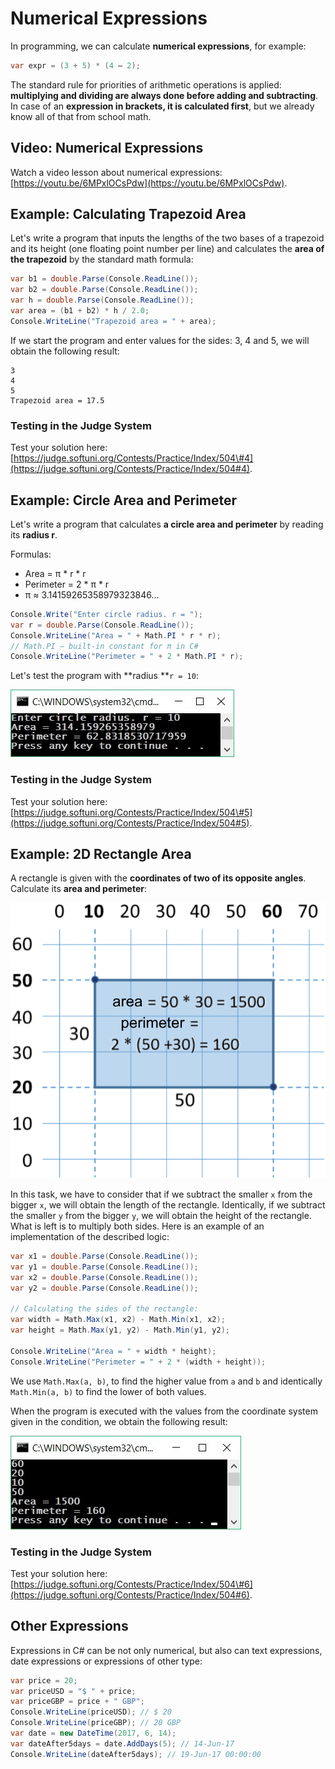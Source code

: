 # Numerical Expressions

In programming, we can calculate **numerical expressions**, for example:

```csharp
var expr = (3 + 5) * (4 – 2);
```

The standard rule for priorities of arithmetic operations is applied: **multiplying and dividing are always done before adding and subtracting**. In case of an **expression in brackets, it is calculated first**, but we already know all of that from school math.

## Video: Numerical Expressions

Watch a video lesson about numerical expressions: [https://youtu.be/6MPxlOCsPdw](https://youtu.be/6MPxlOCsPdw).

## Example: Calculating Trapezoid Area

Let's write a program that inputs the lengths of the two bases of a trapezoid and its height \(one floating point number per line\) and calculates the **area of the trapezoid** by the standard math formula:

```csharp
var b1 = double.Parse(Console.ReadLine());
var b2 = double.Parse(Console.ReadLine());
var h = double.Parse(Console.ReadLine());
var area = (b1 + b2) * h / 2.0;
Console.WriteLine("Trapezoid area = " + area);
```

If we start the program and enter values for the sides: 3, 4 and 5, we will obtain the following result:

```
3
4
5
Trapezoid area = 17.5
```

### Testing in the Judge System

Test your solution here: [https://judge.softuni.org/Contests/Practice/Index/504\#4](https://judge.softuni.org/Contests/Practice/Index/504#4).

## Example: Circle Area and Perimeter

Let's write a program that calculates **a circle area and perimeter** by reading its **radius r**.

Formulas:

* Area = π \* r \* r
* Perimeter = 2 \* π \* r
* π ≈ 3.14159265358979323846…

```csharp
Console.Write("Enter circle radius. r = ");
var r = double.Parse(Console.ReadLine());
Console.WriteLine("Area = " + Math.PI * r * r); 
// Math.PI – built-in constant for π in C#
Console.WriteLine("Perimeter = " + 2 * Math.PI * r);
```

Let's test the program with **radius **`r = 10`:

![](/assets/chapter-2-images/00.Circle-area-01.jpg)

### Testing in the Judge System

Test your solution here:[https://judge.softuni.org/Contests/Practice/Index/504\#5](https://judge.softuni.org/Contests/Practice/Index/504#5).

## Example: 2D Rectangle Area

A rectangle is given with the **coordinates of two of its opposite angles**. Calculate its **area and perimeter**:

![](/assets/chapter-2-images/00.Rectangle-area-01.png)

In this task, we have to consider that if we subtract the smaller `x` from the bigger `x`, we will obtain the length of the rectangle. Identically, if we subtract the smaller `y` from the bigger `y`, we will obtain the height of the rectangle. What is left is to multiply both sides. Here is an example of an implementation of the described logic:

```csharp
var x1 = double.Parse(Console.ReadLine());
var y1 = double.Parse(Console.ReadLine());
var x2 = double.Parse(Console.ReadLine());
var y2 = double.Parse(Console.ReadLine());

// Calculating the sides of the rectangle:
var width = Math.Max(x1, x2) - Math.Min(x1, x2);
var height = Math.Max(y1, y2) - Math.Min(y1, y2);

Console.WriteLine("Area = " + width * height);
Console.WriteLine("Perimeter = " + 2 * (width + height));
```

We use `Math.Max(a, b)`, to find the higher value from `a` and `b` and identically `Math.Min(a, b)` to find the lower of both values.

When the program is executed with the values from the coordinate system given in the condition, we obtain the following result:

![](/assets/chapter-2-images/00.Rectangle-area-02.jpg)

### Testing in the Judge System

Test your solution here:[https://judge.softuni.org/Contests/Practice/Index/504\#6](https://judge.softuni.org/Contests/Practice/Index/504#6).

## Other Expressions

Expressions in C\# can be not only numerical, but also can text expressions, date expressions or expressions of other type:

```csharp
var price = 20;
var priceUSD = "$ " + price;
var priceGBP = price + " GBP";
Console.WriteLine(priceUSD); // $ 20
Console.WriteLine(priceGBP); // 20 GBP
var date = new DateTime(2017, 6, 14);
var dateAfter5days = date.AddDays(5); // 14-Jun-17
Console.WriteLine(dateAfter5days); // 19-Jun-17 00:00:00
```
